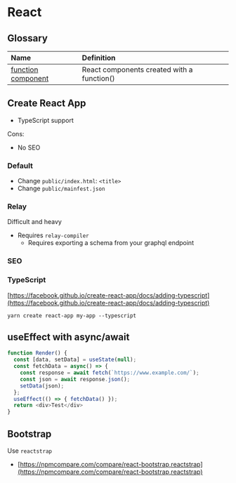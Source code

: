 # React

## Glossary

| Name | Definition |  |
| :--- | :--- | :--- |
| [function component](https://reactjs.org/docs/components-and-props.html#function-and-class-components) | React components created with a function\(\) |  |

## Create React App

* TypeScript support

Cons:

* No SEO

### Default

* Change `public/index.html`: `<title>`
* Change `public/mainfest.json`

### Relay

Difficult and heavy

* Requires `relay-compiler`
  * Requires exporting a schema from your graphql endpoint

### SEO

### TypeScript

[https://facebook.github.io/create-react-app/docs/adding-typescript](https://facebook.github.io/create-react-app/docs/adding-typescript)

```text
yarn create react-app my-app --typescript
```

## useEffect with async/await

```javascript
function Render() {
  const [data, setData] = useState(null);
  const fetchData = async() => {
    const response = await fetch(`https://www.example.com/`);
    const json = await response.json();
    setData(json);
  };
  useEffect(() => { fetchData() });
  return <div>Test</div>
}
```

## Bootstrap

Use `reactstrap`

* [https://npmcompare.com/compare/react-bootstrap,reactstrap](https://npmcompare.com/compare/react-bootstrap,reactstrap)



